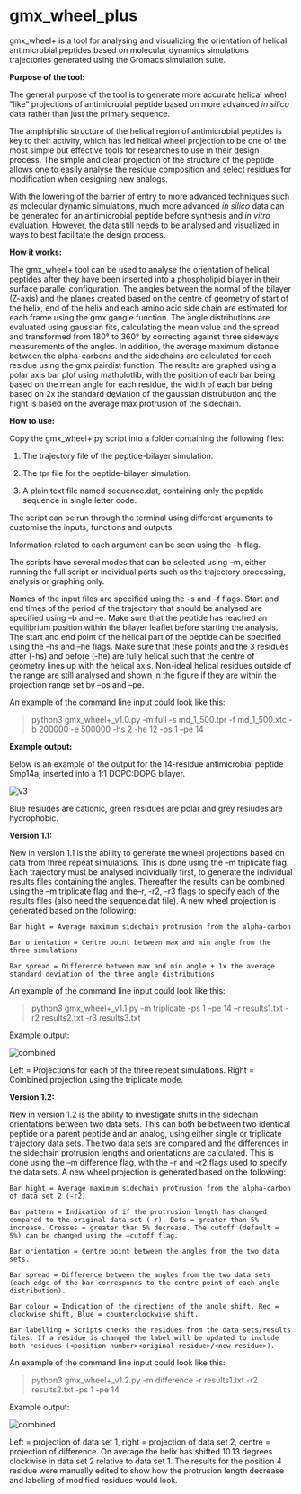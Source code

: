 # gmx_wheel_plus
gmx_wheel+ is a tool for analysing and visualizing the orientation of helical antimicrobial peptides based on molecular dynamics simulations trajectories generated using the Gromacs simulation suite. 


**Purpose of the tool:**

The general purpose of the tool is to generate more accurate helical wheel "like" projections of antimicrobial peptide based on more advanced _in silico_ data rather than just the primary sequence. 

  

The amphiphilic structure of the helical region of antimicrobial peptides is key to their activity, which has led helical wheel projection to be one of the most simple but effective tools for researches to use in their design process. 
The simple and clear projection of the structure of the peptide allows one to easily analyse the residue composition and select residues for modification when designing new analogs. 

 
With the lowering of the barrier of entry to more advanced techniques such as molecular dynamic simulations, much more advanced _in silico_ data can be generated for an antimicrobial peptide before synthesis and _in vitro_ evaluation. 
However, the data still needs to be analysed and visualized in ways to best facilitate the design process. 




**How it works:**

The gmx_wheel+ tool can be used to analyse the orientation of helical peptides after they have been inserted into a phospholipid bilayer in their surface parallel configuration. The angles between the normal of the bilayer (Z-axis) and the planes created based on the centre of geometry of start of the helix, end of the helix and each amino acid side chain are estimated for each frame using the gmx gangle function. The angle distributions are evaluated using gaussian fits, calculating the mean value and the spread and transformed from 180° to 360° by correcting against three sideways measurements of the angles. In addition, the average maximum distance between the alpha-carbons and the sidechains are calculated for each residue using the gmx pairdist function. The results are graphed using a polar axis bar plot using mathplotlib, with the position of each bar being based on the mean angle for each residue, the width of each bar being based on 2x the standard deviation of the gaussian distrubution and the hight is based on the average max protrusion of the sidechain.   



**How to use:**

Copy the gmx_wheel+.py script into a folder containing the following files: 

1) The trajectory file of the peptide-bilayer simulation.  

2) The tpr file for the peptide-bilayer simulation. 

3) A plain text file named sequence.dat, containing only the peptide sequence in single letter code. 

The script can be run through the terminal using different arguments to customise the inputs, functions and outputs. 

Information related to each argument can be seen using the –h flag. 

The scripts have several modes that can be selected using –m, either running the full script or individual parts such as the trajectory processing, analysis or graphing only. 

Names of the input files are specified using the –s and –f flags. Start and end times of the period of the trajectory that should be analysed are specified using –b and –e. Make sure that the peptide has reached an equilibrium position within the bilayer leaflet before starting the analysis. The start and end point of the helical part of the peptide can be specified using the –hs and –he flags. Make sure that these points and the 3 residues after (-hs) and before (-he) are fully helical such that the centre of geometry lines up with the helical axis. Non-ideal helical residues outside of the range are still analysed and shown in the figure if they are within the projection range set by –ps and –pe.  

 

An example of the command line input could look like this: 

>python3 gmx_wheel+_v1.0.py -m full -s md_1_500.tpr -f md_1_500.xtc -b 200000 -e 500000 -hs 2 -he 12 -ps 1 –pe 14  



**Example output:**

Below is an example of the output for the 14-residue antimicrobial peptide Smp14a, inserted into a 1:1 DOPC:DOPG bilayer. 



![v3](https://user-images.githubusercontent.com/127429845/224114917-bd2ec12e-78a7-4f62-8d28-ad74ed80cc9e.png)

Blue resiudes are cationic, green residues are polar and grey resiudes are hydrophobic.



**Version 1.1:**

New in version 1.1 is the ability to generate the wheel projections based on data from three repeat simulations. This is done using the –m triplicate flag. Each trajectory must be analysed individually first, to generate the individual results files containing the angles. Thereafter the results can be combined using the –m triplicate flag and the–r, -r2, -r3 flags to specify each of the results files (also need the sequence.dat file). A new wheel projection is generated based on the following: 

    Bar hight = Average maximum sidechain protrusion from the alpha-carbon 

    Bar orientation = Centre point between max and min angle from the three simulations 

    Bar spread = Difference between max and min angle + 1x the average standard deviation of the three angle distributions  

An example of the command line input could look like this: 

>python3 gmx_wheel+_v1.1.py -m triplicate  -ps 1 –pe 14 –r results1.txt -r2 results2.txt -r3 results3.txt 

Example output:


![combined](https://user-images.githubusercontent.com/127429845/226190107-a0b4c544-ef99-4be2-8af1-4187bd422f84.png)

Left = Projections for each of the three repeat simulations. Right = Combined projection using the triplicate mode. 


**Version 1.2:**

New in version 1.2 is the ability to investigate shifts in the sidechain orientations between two data sets. This can both be between two identical peptide or a parent peptide and an analog, using either single or triplicate trajectory data sets. The two data sets are compared and the differences in the sidechain protrusion lengths and orientations are calculated. This is done using the –m difference flag, with the –r and –r2 flags used to specify the data sets. A new wheel projection is generated based on the following: 

    Bar hight = Average maximum sidechain protrusion from the alpha-carbon of data set 2 (-r2) 

    Bar pattern = Indication of if the protrusion length has changed compared to the original data set (-r). Dots = greater than 5% increase. Crosses = greater than 5% decrease. The cutoff (default = 5%) can be changed using the –cutoff flag. 

    Bar orientation = Centre point between the angles from the two data sets. 

    Bar spread = Difference between the angles from the two data sets (each edge of the bar corresponds to the centre point of each angle distribution).  

    Bar colour = Indication of the directions of the angle shift. Red = clockwise shift, Blue = counterclockwise shift. 

    Bar labelling = Scripts checks the residues from the data sets/results files. If a residue is changed the label will be updated to include both residues (<position number><original residue>/<new residue>).  

 

An example of the command line input could look like this: 

>python3 gmx_wheel+_v1.2.py -m difference -r results1.txt -r2 results2.txt -ps 1 -pe 14 

 

Example output: 


![combined](https://user-images.githubusercontent.com/127429845/226317241-06653b1f-b9e5-483e-a9a5-0a52c4a63f7d.png)


Left = projection of data set 1, right = projection of data set 2, centre = projection of difference. On average the helix has shifted 10.13 degrees clockwise in 
data set 2 relative to data set 1.
The results for the position 4 residue were manually edited to show how the protrusion length decrease and labeling of modified residues would look.



